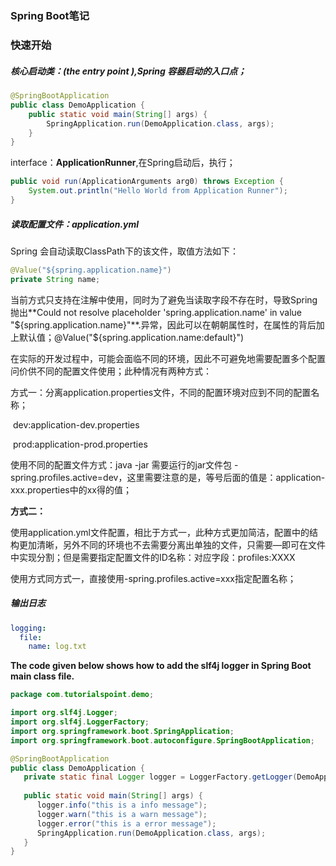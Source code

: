 # 


### Spring Boot笔记

### 快速开始

##### **核心启动类**：(the entry point ),Spring 容器启动的入口点；

```java
@SpringBootApplication
public class DemoApplication {
    public static void main(String[] args) {
        SpringApplication.run(DemoApplication.class, args);
    }
}
```

interface：**ApplicationRunner**,在Spring启动后，执行；

```java
public void run(ApplicationArguments arg0) throws Exception {
	System.out.println("Hello World from Application Runner");
}
```

##### 读取配置文件：application.yml

Spring 会自动读取ClassPath下的该文件，取值方法如下：

```java
@Value("${spring.application.name}")
private String name;
```

当前方式只支持在注解中使用，同时为了避免当读取字段不存在时，导致Spring抛出**Could not resolve placeholder 'spring.application.name' in value "${spring.application.name}"**.异常，因此可以在朝朝属性时，在属性的背后加上默认值；@Value("${spring.application.name:default}")

在实际的开发过程中，可能会面临不同的环境，因此不可避免地需要配置多个配置问价供不同的配置文件使用；此种情况有两种方式：

方式一：分离application.properties文件，不同的配置环境对应到不同的配置名称；

​		dev:application-dev.properties

​		prod:application-prod.properties

使用不同的配置文件方式：java -jar 需要运行的jar文件包 -spring.profiles.active=dev，这里需要注意的是，等号后面的值是：application-xxx.properties中的xx得的值；

**方式二：**

​	使用application.yml文件配置，相比于方式一，此种方式更加简洁，配置中的结构更加清晰，另外不同的环境也不去需要分离出单独的文件，只需要—即可在文件中实现分割；但是需要指定配置文件的ID名称：对应字段：profiles:XXXX

使用方式同方式一，直接使用-spring.profiles.active=xxx指定配置名称；



##### 输出日志

```yml
logging:
  file:
    name: log.txt
```

**The code given below shows how to add the slf4j logger in Spring Boot main class file.**

```java
package com.tutorialspoint.demo;

import org.slf4j.Logger;
import org.slf4j.LoggerFactory;
import org.springframework.boot.SpringApplication;
import org.springframework.boot.autoconfigure.SpringBootApplication;

@SpringBootApplication
public class DemoApplication {
   private static final Logger logger = LoggerFactory.getLogger(DemoApplication.class);
   
   public static void main(String[] args) {
      logger.info("this is a info message");
      logger.warn("this is a warn message");
      logger.error("this is a error message");
      SpringApplication.run(DemoApplication.class, args);
   }
}
```



